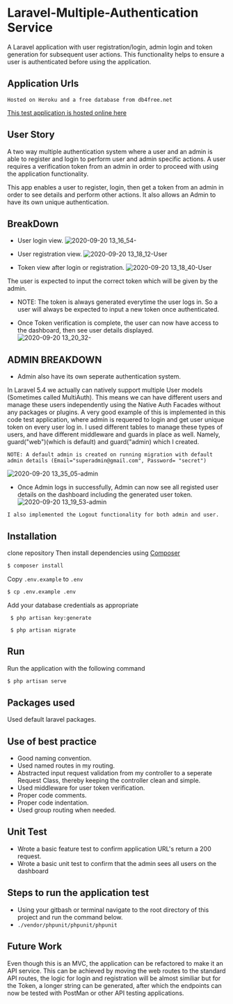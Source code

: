 
# Laravel-Multiple-Authentication Service

A Laravel application with user registration/login, admin login and token generation for subsequent user actions. 
This functionality helps to ensure a user is authenticated before using the application.

## Application Urls
`Hosted on Heroku and a free database from db4free.net`

[This test application is hosted online here](http://patricia-code-test.herokuapp.com/login)


## User Story
A two way multiple authentication system where a user and an admin is able to register and login to perform user and admin
specific actions. A user requires a verification token
from an admin in order to proceed with using the application functionality.

This app enables a user to register, login, then get a token from an admin in order to see details and perform other actions.
It also allows an Admin to have its own unique authentication.



## BreakDown
* User login view.
![2020-09-20 13_16_54-](https://user-images.githubusercontent.com/38590494/93711214-5c1d6680-fb44-11ea-89bc-de41f858f7b7.png)

* User registration view.
![2020-09-20 13_18_12-User](https://user-images.githubusercontent.com/38590494/93711215-5d4e9380-fb44-11ea-9e65-cd44f43bad5b.png)


* Token view after login or registration.
![2020-09-20 13_18_40-User](https://user-images.githubusercontent.com/38590494/93711216-5de72a00-fb44-11ea-8f72-4715da3381e0.png)

The user is expected to input the correct token which will be given by the admin.

 * NOTE: The token is always generated everytime the user logs in. So a user will always be expected to input a new token once authenticated.


* Once Token verification is complete, the user can now have access to the dashboard, then see user details displayed.
![2020-09-20 13_20_32-](https://user-images.githubusercontent.com/38590494/93711218-5e7fc080-fb44-11ea-8f87-9c155aa797a7.png)

## ADMIN BREAKDOWN
* Admin also have its own seperate authentication system.

In Laravel 5.4 we actually can natively support multiple User models (Sometimes called MultiAuth). This means we can have different users and manage these users independently using the Native Auth Facades without any packages or plugins. A very good example of this is implemented in this code test application, where admin is requered to login and get user unique token on every user log in. I used different tables to manage these types of users, and have different middleware and guards in place as well. Namely, guard("web")(which is default) and guard("admin) which I created.

`NOTE: A default admin is created on running migration with default admin details (Email="superadmin@gmail.com", Password= "secret")`


![2020-09-20 13_35_05-admin](https://user-images.githubusercontent.com/38590494/93711428-2bd6c780-fb46-11ea-9e91-5c61570e7872.png)


* Once Admin logs in successfully, Admin can now see all registed user details on the dashboard including the generated user token.
![2020-09-20 13_19_53-admin](https://user-images.githubusercontent.com/38590494/93711217-5de72a00-fb44-11ea-9666-20a70773af53.png)

`I also implemented the Logout functionality for both admin and user.`

## Installation

clone repository
Then install dependencies using [Composer](https://getcomposer.org/doc/00-intro.md)
```bash
$ composer install
```

Copy `.env.example` to `.env`
```bash
$ cp .env.example .env
```
Add your database credentials as appropriate

``` $ php artisan key:generate```

``` $ php artisan migrate```





## Run
Run the application with the following command
```bash
$ php artisan serve
```



## Packages used
Used default laravel packages.


## Use of best practice
* Good naming convention.
* Used named routes in my routing.
* Abstracted input request validation from my controller to a seperate Request Class, thereby keeping the controller clean and simple.
* Used middleware for user token verification.
* Proper code comments.
* Proper code indentation.
* Used group routing when needed.


## Unit Test
* Wrote a basic feature test to confirm application URL's return a 200 request.
* Wrote a basic unit test to confirm that the admin sees all users on the dashboard
##  Steps to run the application test
- Using your gitbash or terminal navigate to the root directory of this project and run the command below.
- `./vendor/phpunit/phpunit/phpunit` 



## Future Work
Even though this is an MVC, the application can be refactored to make it an API service. This can be achieved by moving the web routes to the standard API routes, the logic for login and registration will be almost similiar but for the Token, a longer string can be generated, after which the endpoints can now 
be tested with PostMan or other API testing applications.
